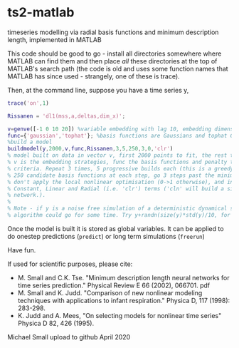 # ts2-matlab
timeseries modelling via radial basis functions and minimum description length, implemented in MATLAB

This code should be good to go - install all directories somewhere where MATLAB can find them and then place *all* these directories at the top of MATLAB's search path (the code is old and uses some function names that MATLAB has since used - strangely, one of these is trace).

Then, at the command line, suppose you have a time series y,

``` MATLAB
trace('on',1)

Rissanen = 'dl1(mss,a,deltas,dim_x)';

v=genve([-1 0 10 20]) %variable embedding with lag 10, embedding dimension 3, and prediction step 1
func={'gaussian','tophat'}; %basis functions are Gaussians and tophat Gaussians - there are other options
%build a model
buildmodel(y,2000,v,func,Rissanen,3,5,250,3,0,'clr')
% model built on data in vector v, first 2000 points to fit, the rest to test.
% v is the embedding strategies, func the basis functions and penalty the information
% criteria. Repeat 3 times, 5 progressive builds each (this is a greedy algorithm)
% 250 candidate basis functions at each step, go 3 steps past the minimum of DL
% don't apply the local nonlinear optimisation (0->1 otherwise), and include
% Constant, Linear and Radial (i.e. 'clr') terms ('cln' will build a sinlge layer
% network.).
%
% Note - if y is a noise free simulation of a deterministic dynamical system, this
% algorithm could go for some time. Try y+randn(size(y)*std(y)/10, for example
```

Once the model is built it is stored as global variables. It can be applied to do onestep predictions (```predict```) or long term simulations (```freerun```)

Have fun.

If used for scientific purposes, please cite:
+ M. Small and C.K. Tse. "Minimum description length neural networks for time series prediction." Physical Review E 66 (2002), 066701. pdf
+ M. Small and K. Judd. "Comparison of new nonlinear modeling techniques with applications to infant respiration." Physica D, 117 (1998): 283-298.
+ K. Judd and A. Mees, "On selecting models for nonlinear time series"
Physica D 82, 426 (1995).

Michael Small
upload to github April 2020
